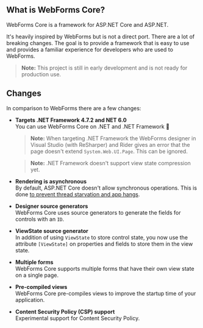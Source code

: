 ## What is WebForms Core?
WebForms Core is a framework for ASP.NET Core and ASP.NET.

It's heavily inspired by WebForms but is not a direct port. There are a lot of breaking changes. The goal is to provide a framework that is easy to use and provides a familiar experience for developers who are used to WebForms.

> **Note:** This project is still in early development and is not ready for production use.

## Changes
In comparison to WebForms there are a few changes:

- **Targets .NET Framework 4.7.2 and NET 6.0**  
  You can use WebForms Core on .NET and .NET Framework 🎉
  
  > **Note:** When targeting .NET Framework the WebForms designer in Visual Studio (with ReSharper) and Rider gives an error that the page doesn't extend `System.Web.UI.Page`. This can be ignored.

  > **Note:** .NET Framework doesn't support view state compression yet.
- **Rendering is asynchronous**  
  By default, ASP.NET Core doesn't allow synchronous operations. This is done [to prevent thread starvation and app hangs](https://makolyte.com/aspnet-invalidoperationexception-synchronous-operations-are-disallowed/).
- **Designer source generators**  
  WebForms Core uses source generators to generate the fields for controls with an `ID`.
- **ViewState source generator**  
  In addition of using `ViewState` to store control state, you now use the attribute `[ViewState]` on properties and fields to store them in the view state.  
- **Multiple forms**  
  WebForms Core supports multiple forms that have their own view state on a single page.
- **Pre-compiled views**  
  WebForms Core pre-compiles views to improve the startup time of your application.
- **Content Security Policy (CSP) support**  
  Experimental support for Content Security Policy.
